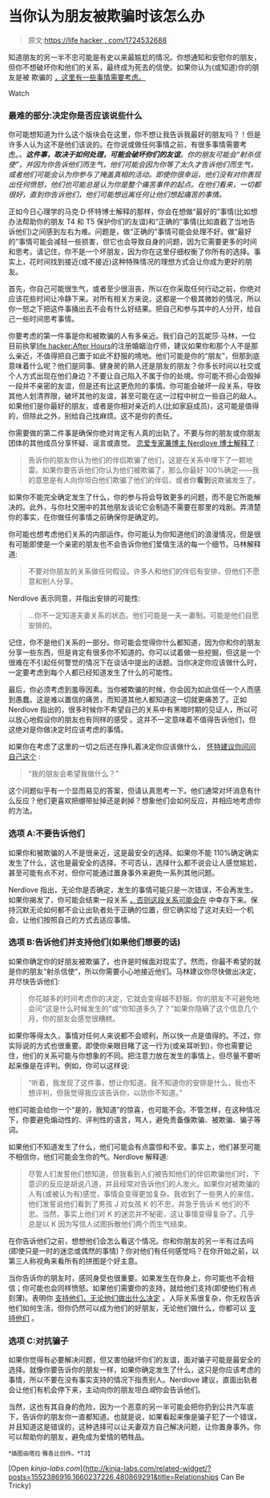 # 当你认为朋友被欺骗时该怎么办

> 原文:[https://life hacker . com/1724532688](https://lifehacker.com/what-to-do-when-you-think-a-friend-is-being-cheated-on-1724532688)

知道朋友的另一半不忠可能是有史以来最尴尬的情况。你想通知和安慰你的朋友，但你不想破坏你和他们的关系，最终成为死去的信使。如果你认为(或知道)你的朋友是被 欺骗的 [，这里有一些事情需要考虑。](https://lifehacker.com/why-people-cheat-5804677)

Watch

### 最难的部分:决定你是否应该说些什么

你可能想知道为什么这个版块会在这里，你不想让我告诉我最好的朋友吗？！但是许多人认为这不是他们该说的。在你说或做任何事情之前，有很多事情需要考虑。*。**这件事，取决于如何处理，可能会破坏你们的友谊**。你的朋友可能会“射杀信使”，并因为你告诉他们而生气，他们可能会因为你等了太久才告诉他们而生气，或者他们可能会认为你参与了掩盖真相的活动。即使你很幸运，他们没有对你表现出任何愤怒，他们也可能总是认为你是整个痛苦事件的起点。在他们看来，一切都很好，直到你告诉他们，他们可能想远离任何让他们想起痛苦的事情。*

正如今日心理学的马克·D·怀特博士解释的那样，你会在想做“最好的”事情(比如想办法帮助你的朋友 T4 和 T5 保护你们的友谊)和“正确的”事情(比如直截了当地告诉他们)之间感到左右为难。问题是，做“正确的”事情可能会处理不好。做“最好的”事情可能会减轻一些损害，但它也会导致自身的问题，因为它需要更多的时间和思考。请记住，你不是一个坏朋友，因为你在这里仔细权衡了你所有的选择。事实上，花时间找到接近(或不接近)这种特殊情况的理想方式会让你成为更好的朋友。

首先，你自己可能很生气，或者至少很沮丧，所以在你采取任何行动之前，你绝对应该花些时间让冷静下来。对所有相关方来说，这都是一个极其微妙的情况，所以你一怒之下把这件事捅出去不会有什么好结果。把自己和参与其中的人分开，给自己一些时间思考事情。

你要考虑的第一件事是你和被欺骗的人有多亲近。我们自己的瓦妮莎·马林，一位目前执掌[life hacker:After Hours](http://afterhours.lifehacker.com/)的注册婚姻治疗师，建议如果你和那个人不是那么亲近，不值得把自己置于如此不舒服的境地。他们可能是你的“朋友”，但那到底意味着什么呢？他们是同事、健身房的熟人还是朋友的朋友？你多长时间以社交或个人方式出现在他们身边？不要让自己陷入不属于你的处境。你可能不担心会毁掉一段并不亲密的友谊，但是还有比这更危险的事情。你可能会破坏一段关系，导致其他人划清界限，破坏其他的友谊，甚至可能在这一过程中树立一些自己的敌人。如果他们是你最好的朋友，或者是你相对亲近的人(比如家庭成员)，这可能是值得的，但除此之外，别给自己找麻烦。这不是你的责任。

你需要做的第二件事是确保你绝对肯定有人真的出轨了。不要与你的朋友或你朋友团体的其他成员分享怀疑、谣言或直觉。 [恋爱专家兼博主 Nerdlove 博士解释了](http://www.doctornerdlove.com/) :

> 告诉你的朋友你认为他们的伴侣欺骗了他们，这是在关系中埋下了一颗地雷。如果你要告诉他们你认为他们被欺骗了，那么你最好 100%确定——我的意思是有人向你坦白他们欺骗了他们的伴侣，或者你**看到**说欺骗发生了。

如果你不能完全确定发生了什么，你的参与将会导致更多的问题，而不是它所能解决的。此外，与你社交圈中的其他朋友谈论它会制造不需要在那里的戏剧。弄清楚你的事实，在你做任何事情之前确保你是确定的。

你可能也想考虑他们关系的内部运作。你可能认为你知道他们的浪漫情况，但是很有可能即使是一个亲密的朋友也不会告诉你他们爱情生活的每一个细节。马林解释道:

> 不要对你朋友的关系做任何假设。许多人和他们的伴侣有安排，但他们不愿意和别人分享。

Nerdlove 表示同意，并指出安排的可能性:

> ...你不一定知道夫妻关系的状态。他们可能是一夫一妻制。可能是他们自愿安排的。

记住，你不是他们关系的一部分。你可能会觉得你什么都知道，因为你和你的朋友分享一些东西，但是肯定有很多你不知道的。你可以试着做一些挖掘，但这是一个很难在不引起任何警觉的情况下在谈话中提出的话题。当你决定你应该做什么时，一定要考虑到每个人都已经知道发生了什么的可能性。

最后，你必须考虑到羞辱因素。当你被欺骗的时候，你会因为如此信任一个人而感到愚蠢。这是难以置信的痛苦，而知道其他人都知道这一切就更痛苦了。正如 Nerdlove 指出的，很多时候你不希望自己的关系中有黑暗时期的见证人，所以可以放心地假设你的朋友也有同样的感受 。这并不一定意味着不值得告诉他们，但这绝对是你做决定时应该考虑的事情。

如果你在考虑了这里的一切之后还在挣扎着决定你应该做什么， [怀特建议你问问自己这个](https://www.psychologytoday.com/blog/maybe-its-just-me/201008/should-you-tell-your-friend-his-or-her-partner-is-cheating) :

> “我的朋友会希望我做什么？”

这个问题似乎有一个显而易见的答案，但请认真思考一下。他们通常对坏消息有什么反应？他们更喜欢把绷带扯掉还是剥掉？想象他们会如何反应，并相应地考虑你的方法。

### **选项 A:不要告诉他们**

如果你和被欺骗的人不是很亲近，这是最安全的选择。如果你不能 110%确定确实发生了什么，这也是最安全的选择。不可否认，选择什么都不说会让人感觉尴尬，甚至可能有点不对，但你可能通过置身事外来避免一系列其他问题。

Nerdlove 指出，无论你是否确定，发生的事情可能只是一次错误，不会再发生。如果你揭发了，你可能会结束一段关系 [，否则这段关系可能会在](http://lifehacker.com/top-10-relationship-challenges-you-can-overcome-1562347466) 中幸存下来。保持沉默无论如何都不会让出轨者处于正确的位置，但它确实给了这对夫妇一个机会，让他们按照自己的方式去适应事情。

### **选项 B:告诉他们并支持他们(如果他们想要的话)**

如果你确定你的好朋友被欺骗了，也许是时候面对现实了。然而，你最不希望的就是你的朋友“射杀信使”，所以你需要小心地接近他们。马林建议你尽快做出决定，并尽快告诉他们:

> 你花越多的时间考虑你的决定，它就会变得越不舒服。你的朋友不可避免地会问“这是什么时候发生的”或“你知道多久了？”如果你隐瞒了这个信息几个月，你的朋友会感觉很糟糕。

如果你等得太久，事情对任何人来说都不会顺利，所以快一点是值得的。不过，你实际说的方式也很重要。即使你亲眼目睹了这一行为(或亲耳听到)，你也需要记住，他们的关系可能与你想象的不同。把注意力放在发生的事情上，但尽量不要听起来像是在评判。例如，你可以这样说:

> “听着，我发现了这件事，想让你知道。我不知道你的安排是什么，我也不想评判，但我觉得我应该告诉你，以防你不知道。”

他们可能会给你一个“是的，我知道”的惊喜，也可能不会。不管怎样，在这种情况下，你要避免煽动性的、评判性的语言，骂人，避免责备像欺骗、被欺骗、骗子等词。

如果他们不知道发生了什么，他们可能会有点震惊和不安。事实上，他们甚至可能不相信你，他们可能会生你的气。Nerdlove 解释道:

> 尽管人们发誓他们想知道，但我看到人们被告知他们的伴侣欺骗他们时，下意识的反应是胡说八道，并且经常对告诉他们的人发火。如果你对被欺骗的人有(或被认为有)感觉，事情会变得更加复杂。我收到了一些男人的来信，他们发誓说他们看到了男孩 J 对女孩 K 的不忠，并急于告诉 K 他们的不忠。当然，事实上他们对 K 的迷恋并不秘密，这让事情变得复杂了。几乎总是以 K 因为写信人试图拆散他们两个而生气结束。

在你告诉他们之前，想想他们会怎么看这个情况。你和你朋友的另一半有过去吗(即使只是一时的迷恋或偶然的事情)？你对他们有任何感觉吗？在你开始之前，以第三人称视角来看所有的拼图是个好主意。

当你告诉你的朋友时，感同身受也很重要。如果发生在你身上，你可能也不会相信；你可能也会同样愤怒。如果他们需要你的支持，就给他们支持(即使他们有点刻薄)。表明你 [支持他们，无论他们做出什么决定](https://lifehacker.com/the-science-behind-why-breakups-suck-and-what-you-can-1460495310) 。人际关系很复杂，你无权告诉他们如何生活，但你仍然可以成为他们的好朋友，无论他们做什么，你都可以 [支持他们](http://lifehacker.com/how-can-i-help-a-friend-who-seems-depressed-1440648372) 。

### **选项 C:对抗骗子**

如果你觉得有必要解决问题，但又害怕破坏你们的友谊，面对骗子可能是最安全的选择。就像你要告诉你的朋友一样，如果你确定发生了什么，这只是你应该考虑的事情，所以不要在没有事实支持的情况下指责别人。Nerdlove 建议，直面出轨者会让他们有机会停下来，主动向你的朋友坦白*或*你会告诉他们。

当然，这也有其自身的危险，因为一个恶意的另一半可能会把你扔到公共汽车底下，告诉你的朋友你一直都知道。也就是说，如果看起来像是骗子犯了一个错误，并且知道这是错误的，这种选择可以让夫妻双方自己解决问题，让你置身事外。你可以帮助你的朋友，避免成为爱情的牺牲品。

<small>*插图由塔拉·雅各比创作。*T3】</small>

[Open *kinja-labs.com*](http://kinja-labs.com/related-widget/?posts=1552386916,1660237226,480869291&title=Relationships Can Be Tricky)